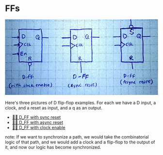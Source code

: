 # FFs

<p align="center">
<img src="./D_FF_examples.jpeg" height="250px">
</p>

Here's three pictures of D flip-flop examples. For each we have a D input, a clock, and a reset as input, and a q as an output.

* [👩‍💻 D_FF with sync reset](https://github.com/Baharkaviani/Battle_over_FPGA/blob/main/project_3_FFs/project_3_FFs.srcs/sources_1/new/D_FF.vhd)
* [👩‍💻 D_FF with async reset](https://github.com/Baharkaviani/Battle_over_FPGA/blob/main/project_3_FFs/project_3_FFs.srcs/sources_1/new/D_FF_async_reset.vhd)
* [👩‍💻 D_FF with clock enable](https://github.com/Baharkaviani/Battle_over_FPGA/blob/main/project_3_FFs/project_3_FFs.srcs/sources_1/new/D_FF_clock_enable.vhd)


note: If we want to synchronize a path, we would take the combinatorial logic of that path, and we would add a clock and a flip-flop to the output of it, and now our logic has become synchronized.

